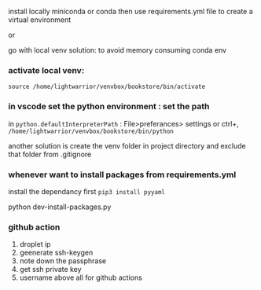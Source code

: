 install locally miniconda or conda
then use requirements.yml file to create a virtual environment

or

go with local venv solution: to avoid memory consuming conda env

### activate local venv:

`source /home/lightwarrior/venvbox/bookstore/bin/activate`

### in vscode set the python environment : set the path

in `python.defaultInterpreterPath` : File>preferances> settings or ctrl+,
`/home/lightwarrior/venvbox/bookstore/bin/python`

another solution is create the venv folder in project directory and exclude that folder from .gitignore

### whenever want to install packages from requirements.yml

install the dependancy first `pip3 install pyyaml`

python dev-install-packages.py

### github action


1. droplet ip
2. geenerate ssh-keygen
3. note down the passphrase
4. get ssh private key
5. username
   above all for github actions


